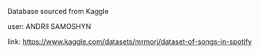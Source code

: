Database sourced from Kaggle

user: ANDRII SAMOSHYN

link: https://www.kaggle.com/datasets/mrmorj/dataset-of-songs-in-spotify

